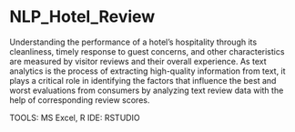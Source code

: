 # NLP_Hotel_Review

Understanding the performance of a hotel’s hospitality through its cleanliness, timely response to guest concerns, and other characteristics are measured by visitor reviews and their overall experience. As text analytics is the process of extracting high-quality information from text, it plays a critical role in identifying the factors that influence the best and worst evaluations from consumers by analyzing text review data with the help of corresponding review scores.


TOOLS: MS Excel, R
IDE: RSTUDIO
